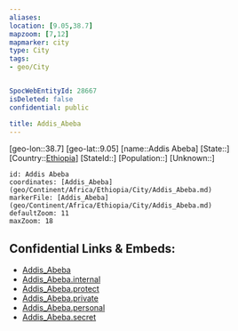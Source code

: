 ```yaml
---
aliases: 
location: [9.05,38.7]
mapzoom: [7,12] 
mapmarker: city 
type: City
tags:
- geo/City


SpocWebEntityId: 28667
isDeleted: false
confidential: public

title: Addis_Abeba
---
```

[geo-lon::38.7]
[geo-lat::9.05]
[name::Addis Abeba]
[State::]
[Country::[Ethiopia](geo/Continent/Africa/Ethiopia.md)]
[StateId::]
[Population::]
[Unknown::]


```leaflet
id: Addis Abeba
coordinates: [Addis_Abeba](geo/Continent/Africa/Ethiopia/City/Addis_Abeba.md)
markerFile: [Addis_Abeba](geo/Continent/Africa/Ethiopia/City/Addis_Abeba.md)
defaultZoom: 11 
maxZoom: 18
```


## Confidential Links & Embeds: 
- [Addis_Abeba](../../../../../../_public/geo/Continent/Africa/Ethiopia/City/Addis_Abeba.md) 
- [Addis_Abeba.internal](../../../../../../_internal/geo/Continent/Africa/Ethiopia/City/Addis_Abeba.internal.md) 
- [Addis_Abeba.protect](../../../../../../_protect/geo/Continent/Africa/Ethiopia/City/Addis_Abeba.protect.md) 
- [Addis_Abeba.private](../../../../../../_private/geo/Continent/Africa/Ethiopia/City/Addis_Abeba.private.md) 
- [Addis_Abeba.personal](../../../../../../_personal/geo/Continent/Africa/Ethiopia/City/Addis_Abeba.personal.md) 
- [Addis_Abeba.secret](../../../../../../_secret/geo/Continent/Africa/Ethiopia/City/Addis_Abeba.secret.md) 

